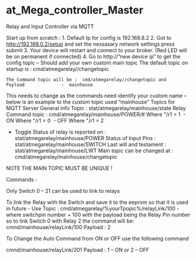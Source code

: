 # at_Mega_controller_Master
Relay and Input Controller via MQTT

Start up from scratch :
    1. Default Ip for config is 192.168.8.2
    2. Got to http://192.168.0.2/setup and set the nessasary network settings press submit 
    3. Your device will restart and connect to your broker. (Red LED will be on permanent if connected)
    4. Go to http://”new device ip” to get the config topic – Should add your own custom main topic 
	The default topic on startup is : cmd/atmegarelay//changetopic 

	The Command topic will be :  cmd/atmegarelay//changetopic and 	
	Payload 			 :  mainhouse

 This needs to change as the 	commands need identify your custom name – below is an example to the custom topic used 	“mainhouse”
Topics for MQTT Server 
General info Topic :
stat/atmegarelay/mainhouse/state
Relay Command topic :
cmd/atmegarelay/mainhouse/POWER/#
Where "/r1 = 1
 - ON
Where "/r1 = 0
 - OFF
Where "/r1 = 2
- Toggle
Status of relay is reported on :
stat/atmegarelay/mainhouse/POWER
Status of Input Pins :
stat/atmegarelay/mainhouse/SWITCH
Last will and testament :
stat/atmegarelay/mainhouse/LWT
Main topic can be changed at :
cmd/atmegarelay/mainhouse/changetopic

NOTE THE MAIN TOPIC MUST BE UNIQUE ! 

Commands : 

Only Switch 0 – 21 can be used to link to relays

To link the Relay with the Switch and save it to the eeprom so that it is used in future -
Use Topic : cmd/atmegarelay/%yourTpopic%/relayLink/100 -  where switchpin number + 100
with the payload being the Relay Pin number so to link Switch 0 with Relay 2 the command will be:
cmnd/mainhouse/relayLink/100 	 Payload : 2

To Change the Auto Command from ON or OFF use the following command 

cmnd/mainhouse/relayLink/201 	 Payload : 1 – ON or 2 – OFF 
